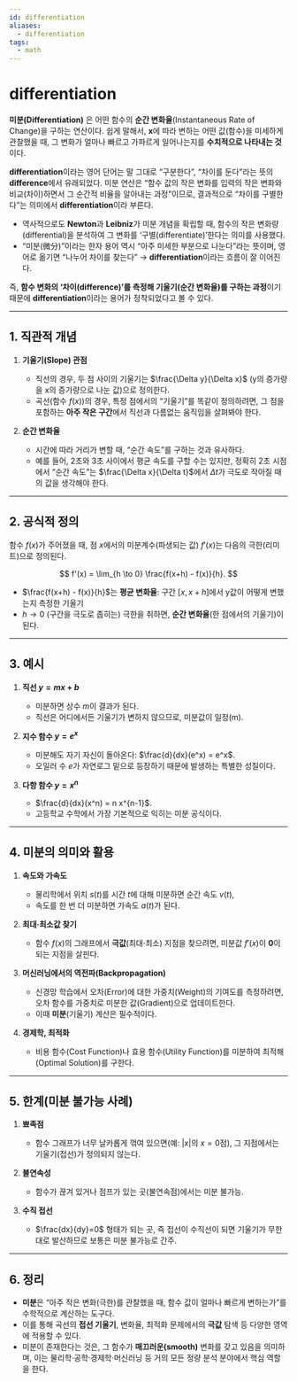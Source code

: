 ```yaml
---
id: differentiation
aliases:
  - differentiation
tags:
  - math
---
```


# differentiation
**미분(Differentiation)** 은 어떤 함수의 **순간 변화율**(Instantaneous Rate of Change)을 구하는 연산이다. 쉽게 말해서, **x**에 따라 변하는 어떤 값(함수)을 미세하게 관찰했을 때, 그 변화가 얼마나 빠르고 가파르게 일어나는지를 **수치적으로 나타내는 것**이다.  

**differentiation**이라는 영어 단어는 말 그대로 “구분한다”, “차이를 둔다”라는 뜻의 **difference**에서 유래되었다. 미분 연산은 “함수 값의 작은 변화를 입력의 작은 변화와 비교(차이)하면서 그 순간적 비율을 알아내는 과정”이므로, 결과적으로 “차이를 구별한다”는 의미에서 **differentiation**이라 부른다.

- 역사적으로도 **Newton**과 **Leibniz**가 미분 개념을 확립할 때, 함수의 작은 변화량(differential)을 분석하여 그 변화를 ‘구별(differentiate)’한다는 의미를 사용했다.  
- “미분(微分)”이라는 한자 용어 역시 “아주 미세한 부분으로 나눈다”라는 뜻이며, 영어로 옮기면 “나누어 차이를 찾는다” → **differentiation**이라는 흐름이 잘 이어진다.

즉, **함수 변화의 ‘차이(difference)’를 측정해 기울기(순간 변화율)를 구하는 과정**이기 때문에 **differentiation**이라는 용어가 정착되었다고 볼 수 있다. 

---

## 1. **직관적 개념**  

1) **기울기(Slope) 관점**  
   - 직선의 경우, 두 점 사이의 기울기는 $\frac{\Delta y}{\Delta x}$ (y의 증가량을 x의 증가량으로 나눈 값)으로 정의한다.  
   - 곡선(함수 $f(x)$)의 경우, 특정 점에서의 “기울기”를 똑같이 정의하려면, 그 점을 포함하는 **아주 작은 구간**에서 직선과 다름없는 움직임을 살펴봐야 한다.

2) **순간 변화율**  
   - 시간에 따라 거리가 변할 때, “순간 속도”를 구하는 것과 유사하다.  
   - 예를 들어, 2초와 3초 사이에서 평균 속도를 구할 수는 있지만, 정확히 2초 시점에서 “순간 속도”는 $\frac{\Delta x}{\Delta t}$에서 $\Delta t$가 극도로 작아질 때의 값을 생각해야 한다.

---

## 2. **공식적 정의**  

함수 $f(x)$가 주어졌을 때, 점 $x$에서의 미분계수(파생되는 값) $f'(x)$는 다음의 극한(리미트)으로 정의된다.

$$
f'(x) 
= \lim_{h \to 0} 
\frac{f(x+h) - f(x)}{h}.
$$

- $\frac{f(x+h) - f(x)}{h}$는 **평균 변화율**: 구간 $[x, x+h]$에서 y값이 어떻게 변했는지 측정한 기울기  
- $h \to 0$ (구간을 극도로 좁히는) 극한을 취하면, **순간 변화율**(한 점에서의 기울기)이 된다.

---

## 3. **예시**  

1) **직선 $y = mx + b$**  
   - 미분하면 상수 $m$이 결과가 된다.  
   - 직선은 어디에서든 기울기가 변하지 않으므로, 미분값이 일정(m).

2) **지수 함수 $y = e^x$**  
   - 미분해도 자기 자신이 돌아온다: $\frac{d}{dx}(e^x) = e^x$.  
   - 오일러 수 $e$가 자연로그 밑으로 등장하기 때문에 발생하는 특별한 성질이다.

3) **다항 함수 $y = x^n$**  
   - $\frac{d}{dx}(x^n) = n x^{n-1}$.  
   - 고등학교 수학에서 가장 기본적으로 익히는 미분 공식이다.

---

## 4. **미분의 의미와 활용**  

1) **속도와 가속도**  
   - 물리학에서 위치 $s(t)$를 시간 $t$에 대해 미분하면 순간 속도 $v(t)$,  
   - 속도를 한 번 더 미분하면 가속도 $a(t)$가 된다.

2) **최대·최소값 찾기**  
   - 함수 $f(x)$의 그래프에서 **극값**(최대·최소) 지점을 찾으려면, 미분값 $f'(x)$이 **0**이 되는 지점을 살핀다.

3) **머신러닝에서의 역전파(Backpropagation)**  
   - 신경망 학습에서 오차(Error)에 대한 가중치(Weight)의 기여도를 측정하려면, 오차 함수를 가중치로 미분한 값(Gradient)으로 업데이트한다.  
   - 이때 **미분**(기울기) 계산은 필수적이다.

4) **경제학, 최적화**  
   - 비용 함수(Cost Function)나 효용 함수(Utility Function)를 미분하여 최적해(Optimal Solution)를 구한다.

---

## 5. **한계(미분 불가능 사례)**  

1) **뾰족점**  
   - 함수 그래프가 너무 날카롭게 꺾여 있으면(예: $|x|$의 $x=0$점), 그 지점에서는 기울기(접선)가 정의되지 않는다.  

2) **불연속성**  
   - 함수가 끊겨 있거나 점프가 있는 곳(불연속점)에서는 미분 불가능.  

3) **수직 접선**  
   - $\frac{dx}{dy}=0$ 형태가 되는 곳, 즉 접선이 수직선이 되면 기울기가 무한대로 발산하므로 보통은 미분 불가능로 간주.

---

## 6. **정리**  

- **미분**은 “아주 작은 변화(극한)를 관찰했을 때, 함수 값이 얼마나 빠르게 변하는가”를 수학적으로 계산하는 도구다.  
- 이를 통해 곡선의 **접선 기울기**, 변화율, 최적화 문제에서의 **극값** 탐색 등 다양한 영역에 적용할 수 있다.  
- 미분이 존재한다는 것은, 그 함수가 **매끄러운(smooth)** 변화를 갖고 있음을 의미하며, 이는 물리학·공학·경제학·머신러닝 등 거의 모든 정량 분석 분야에서 핵심 역할을 한다.
